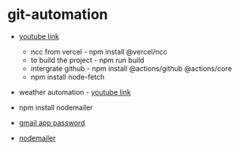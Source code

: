 # git-automation

- [youtube link](https://youtu.be/Ef0gPGUh9oo)

	- ncc from vercel - npm install @vercel/ncc
	- to build the project - npm run build 
	- intergrate github - npm install @actions/github @actions/core
	- npm install node-fetch

- weather automation - [youtube link](https://youtu.be/kCVgNUqZ2J0)
 - npm install nodemailer
 - [gmail app password](https://myaccount.google.com/apppasswords?pli=1&rapt=AEjHL4Mo0jbh08wJHheucQiPUFAQCS01HYfR_dOU9zvFueEEuO1fUhruFku0lR1K0FzcW-C7fROlkQdkZyzhp5NMHylXCPsWrQ)
 - [nodemailer](https://nodemailer.com/about/)